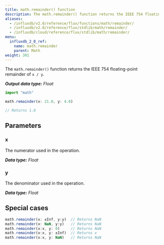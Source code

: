 ```yaml
---
title: math.remainder() function
description: The math.remainder() function returns the IEEE 754 floating-point remainder of `x / y`.
aliases:
  - /influxdb/v2.0/reference/flux/functions/math/remainder/
  - /influxdb/v2.0/reference/flux/stdlib/math/remainder/
  - /influxdb/cloud/reference/flux/stdlib/math/remainder/
menu:
  influxdb_2_0_ref:
    name: math.remainder
    parent: Math
weight: 301
---
```


The `math.remainder()` function returns the IEEE 754 floating-point remainder of `x / y`.

_**Output data type:** Float_

```js
import "math"

math.remainder(x: 21.0, y: 4.0)

// Returns 1.0
```

## Parameters

### x
The numerator used in the operation.

_**Data type:** Float_

### y
The denominator used in the operation.

_**Data type:** Float_

## Special cases
```js
math.remainder(x: ±Inf, y:y)  // Returns NaN
math.remainder(x: NaN, y:y)   // Returns NaN
math.remainder(x:x, y: 0)     // Returns NaN
math.remainder(x:x, y: ±Inf)  // Returns x
math.remainder(x:x, y: NaN)   // Returns NaN
```
